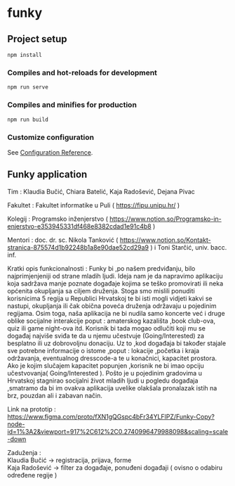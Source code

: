 # funky

## Project setup
```
npm install
```

### Compiles and hot-reloads for development
```
npm run serve
```

### Compiles and minifies for production
```
npm run build
```

### Customize configuration
See [Configuration Reference](https://cli.vuejs.org/config/).

Funky application
-----------------

Tim : Klaudia Bučić, Chiara Batelić, Kaja Radošević, Dejana Pivac

Fakultet : Fakultet informatike u Puli ( https://fipu.unipu.hr/ )

Kolegij : Programsko inženjerstvo ( https://www.notion.so/Programsko-in-enjerstvo-e353945331df468e8382cdad1e91c4b8 )

Mentori : doc. dr. sc. Nikola Tanković ( https://www.notion.so/Kontakt-stranica-875574d1b92248b1a8e90dae52cd29a9 ) i Toni Starčić, univ. bacc. inf.

Kratki opis funkcionalnosti :  Funky bi ,po našem predviđanju, bilo najprimjenjeniji od strane mladih ljudi. Ideja nam je da napravimo aplikaciju koja sadržava manje poznate događaje kojima se teško promovirati ili neka općenita okupljanja sa ciljem druženja. Stoga smo mislili ponuditi korisnicima 5 regija u Republici Hrvatskoj te bi isti mogli vidjeti kakvi se nastupi, okupljanja ili čak obična poveća druženja održavaju u pojedinim regijama. Osim toga, naša aplikacija ne bi nudila samo koncerte već i druge oblike socijalne interakcije poput : amaterskog kazališta ,book club-ova, quiz ili game night-ova itd. 
Korisnik bi tada mogao odlučiti koji mu se događaj najviše sviđa te da u njemu učestvuje (Going/Interested) za besplatno ili uz dobrovoljnu donaciju. Uz to ,kod događaja bi također stajale sve potrebne informacije o istome ,poput : lokacije ,početka i kraja održavanja, eventualnog dresscode-a te u konačnici, kapacitet prostora. Ako je kojim slučajem kapacitet popunjen ,korisnik ne bi imao opciju učestvovanja( Going/Interested ).
Pošto je u pojedinim gradovima u Hrvatskoj stagnirao socijalni život mladih ljudi u pogledu događaja ,smatramo da bi im ovakva aplikacija uvelike olakšala pronalazak istih na brz, pouzdan ali i zabavan način.

Link na prototip : https://www.figma.com/proto/fXN1gQGspc4bFr34YLFlPZ/Funky-Copy?node-id=1%3A2&viewport=917%2C612%2C0.2740996479988098&scaling=scale-down 

Zaduženja : <br/>
Klaudia Bučić -> registracija, prijava, forme <br/>
Kaja Radošević -> filter za događaje, ponuđeni događaji ( ovisno o odabiru određene regije ) <br/>